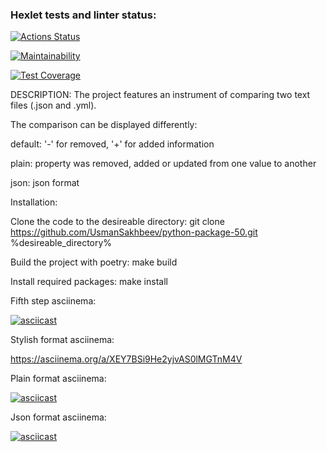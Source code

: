 ### Hexlet tests and linter status:
[![Actions Status](https://github.com/UsmanSakhbeev/python-project-50/actions/workflows/hexlet-check.yml/badge.svg)](https://github.com/UsmanSakhbeev/python-project-50/actions)

[![Maintainability](https://api.codeclimate.com/v1/badges/54e2677daa9f5f812836/maintainability)](https://codeclimate.com/github/UsmanSakhbeev/python-project-50/maintainability)

[![Test Coverage](https://api.codeclimate.com/v1/badges/54e2677daa9f5f812836/test_coverage)](https://codeclimate.com/github/UsmanSakhbeev/python-project-50/test_coverage)


DESCRIPTION: The project features an instrument of comparing two text files (.json and .yml).

The comparison can be displayed differently:

default: '-' for removed, '+' for added information

plain: property was removed, added or updated from one value to another

json: json format

Installation:

Clone the code to the desireable directory: git clone https://github.com/UsmanSakhbeev/python-package-50.git %desireable_directory%

Build the project with poetry: make build

Install required packages: make install

Fifth step asciinema:

[![asciicast](https://asciinema.org/a/ec5pXbirazAgmevBtssmcs8f5.svg)](https://asciinema.org/a/ec5pXbirazAgmevBtssmcs8f5)


Stylish format asciinema:

https://asciinema.org/a/XEY7BSi9He2yjvAS0lMGTnM4V


Plain format asciinema:

[![asciicast](https://asciinema.org/a/FwmFd57OU9uzg5qLjS23931d9.svg)](https://asciinema.org/a/FwmFd57OU9uzg5qLjS23931d9)


Json format asciinema:

[![asciicast](https://asciinema.org/a/rWwSdzy84vBUWpuks86hC5AHW.svg)](https://asciinema.org/a/rWwSdzy84vBUWpuks86hC5AHW)
